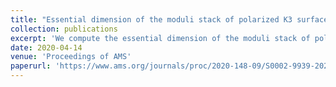 ```yaml
---
title: "Essential dimension of the moduli stack of polarized K3 surfaces"
collection: publications
excerpt: 'We compute the essential dimension of the moduli stack of polarized K3 surfaces of degree d'
date: 2020-04-14
venue: 'Proceedings of AMS'
paperurl: 'https://www.ams.org/journals/proc/2020-148-09/S0002-9939-2020-15019-8/'
---
```


